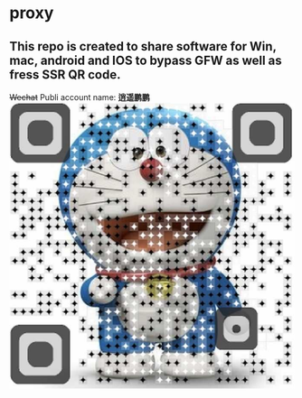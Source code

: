 # proxy
## This repo is created to share software for Win, mac, android and IOS to bypass GFW as well as fress SSR QR code.
~~Wechat~~ Publi account name: **逍遥鹏鹏**
![Image of xiaoyaopengpeng QRcode](/xiaoyaopengpeng.JPG)